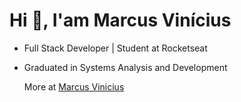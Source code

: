 <h1>Hi 👋, I'am Marcus Vinícius </h1>


- Full Stack Developer | Student at Rocketseat
- Graduated in Systems Analysis and Development
 
  <p>More at <a href='https://viniseven.github.io/linktree_viniseven/'>Marcus Vinicius</>
  
 

